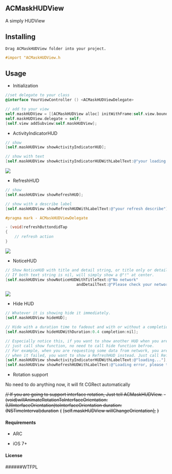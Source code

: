 ## ACMaskHUDView

A simply HUDView 


## Installing

    Drag ACMaskHUDView folder into your project. 
	
```objective-c
#import "ACMaskHUDView.h  
```


## Usage

* Initialization

```objective-c
//set delegate to your class
@interface YourViewController () <ACMaskHUDViewDelegate>

// add to your view
self.maskHUDView = [[ACMaskHUDView alloc] initWithFrame:self.view.bounds];
self.maskHUDView.delegate = self;
[self.view addSubview:self.maskHUDView];
```

* ActivityIndicatorHUD

```objective-c
// show
[self.maskHUDView showActivityIndicatorHUD];

// show with text
[self.maskHUDView showActivityIndicatorHUDWithLabelText:@"your loading string"];
```
<img src="https://github.com/albertgh/ACMaskHUDView/raw/master/screenshot/loading_hud.png"/>



* RefreshHUD

```objective-c
// show 
[self.maskHUDView showRefreshHUD];

// show with a describe label
[self.maskHUDView showRefreshHUDWithLabelText:@"your refresh describe"];

#pragma mark - ACMaskHUDViewDelegate

- (void)refreshButtondidTap
{
    // refresh action
}
```
<img src="https://github.com/albertgh/ACMaskHUDView/raw/master/screenshot/refresh_hud.png"/>



* NoticeHUD

```objective-c
// Show NoticeHUD with title and detail string, or title only or detail only.
// If both text string is nil, will simply show a @"!" at center.
[self.maskHUDView showNoticeHUDWithTitleText:@"No network"
                               andDetailText:@"Please check your network"];
```
<img src="https://github.com/albertgh/ACMaskHUDView/raw/master/screenshot/notice_hud.png"/>



* Hide HUD

```objective-c
// Whatever it is showing hide it immediately.
[self.maskHUDView hideHUD];

// Hide with a duration time to fadeout and with or without a completion block 
[self.maskHUDView hideHUDWithDuration:0.4 completion:nil];

// Especially notice this, if you want to show another HUD when you are already showing one, 
// just call show function, no need to call hide function befroe.
// For example, when you are requesting some data from network, you are showing the ActivityIndicatorHUD, 
// when it failed, you want to show a RefreshHUD instead. Just call RefreshHUD show function will be enough.
[self.maskHUDView showActivityIndicatorHUDWithLabelText:@"loading..."];
[self.maskHUDView showRefreshHUDWithLabelText:@"Loading error, please try again."];
```

* Rotation support

No need to do anything now, it will fit CGRect automatically

~~// If you are going to support interface rotation, Just tell ACMaskHUDView.~~
~~-(void)willAnimateRotationToInterfaceOrientation:(UIInterfaceOrientation)toInterfaceOrientation duration:(NSTimeInterval)duration~~
~~{~~
    ~~[self.maskHUDView willChangeOrientation];~~
~~}~~


#### Requirements

* ARC

* iOS 7+


#### License

######WTFPL 


